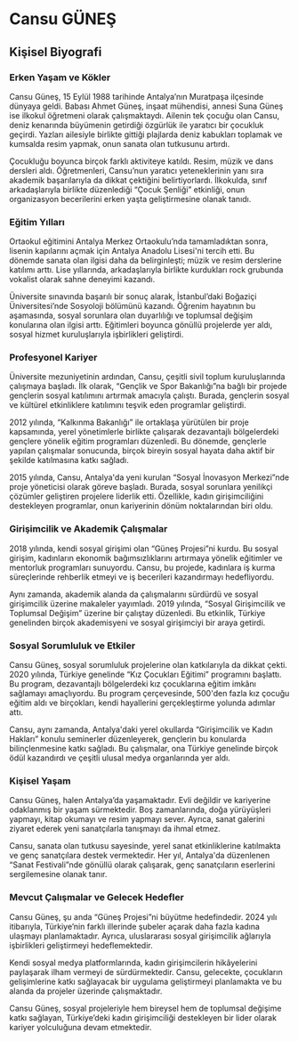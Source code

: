 # Cansu GÜNEŞ

## Kişisel Biyografi

### Erken Yaşam ve Kökler

Cansu Güneş, 15 Eylül 1988 tarihinde Antalya’nın Muratpaşa ilçesinde dünyaya geldi. Babası Ahmet Güneş, inşaat mühendisi, annesi Suna Güneş ise ilkokul öğretmeni olarak çalışmaktaydı. Ailenin tek çocuğu olan Cansu, deniz kenarında büyümenin getirdiği özgürlük ile yaratıcı bir çocukluk geçirdi. Yazları ailesiyle birlikte gittiği plajlarda deniz kabukları toplamak ve kumsalda resim yapmak, onun sanata olan tutkusunu artırdı.

Çocukluğu boyunca birçok farklı aktiviteye katıldı. Resim, müzik ve dans dersleri aldı. Öğretmenleri, Cansu’nun yaratıcı yeteneklerinin yanı sıra akademik başarılarıyla da dikkat çektiğini belirtiyorlardı. İlkokulda, sınıf arkadaşlarıyla birlikte düzenlediği “Çocuk Şenliği” etkinliği, onun organizasyon becerilerini erken yaşta geliştirmesine olanak tanıdı.

### Eğitim Yılları

Ortaokul eğitimini Antalya Merkez Ortaokulu’nda tamamladıktan sonra, lisenin kapılarını açmak için Antalya Anadolu Lisesi'ni tercih etti. Bu dönemde sanata olan ilgisi daha da belirginleşti; müzik ve resim derslerine katılımı arttı. Lise yıllarında, arkadaşlarıyla birlikte kurdukları rock grubunda vokalist olarak sahne deneyimi kazandı.

Üniversite sınavında başarılı bir sonuç alarak, İstanbul’daki Boğaziçi Üniversitesi’nde Sosyoloji bölümünü kazandı. Öğrenim hayatının bu aşamasında, sosyal sorunlara olan duyarlılığı ve toplumsal değişim konularına olan ilgisi arttı. Eğitimleri boyunca gönüllü projelerde yer aldı, sosyal hizmet kuruluşlarıyla işbirlikleri geliştirdi. 

### Profesyonel Kariyer

Üniversite mezuniyetinin ardından, Cansu, çeşitli sivil toplum kuruluşlarında çalışmaya başladı. İlk olarak, “Gençlik ve Spor Bakanlığı”na bağlı bir projede gençlerin sosyal katılımını artırmak amacıyla çalıştı. Burada, gençlerin sosyal ve kültürel etkinliklere katılımını teşvik eden programlar geliştirdi. 

2012 yılında, “Kalkınma Bakanlığı” ile ortaklaşa yürütülen bir proje kapsamında, yerel yönetimlerle birlikte çalışarak dezavantajlı bölgelerdeki gençlere yönelik eğitim programları düzenledi. Bu dönemde, gençlerle yapılan çalışmalar sonucunda, birçok bireyin sosyal hayata daha aktif bir şekilde katılmasına katkı sağladı.

2015 yılında, Cansu, Antalya'da yeni kurulan “Sosyal İnovasyon Merkezi”nde proje yöneticisi olarak göreve başladı. Burada, sosyal sorunlara yenilikçi çözümler geliştiren projelere liderlik etti. Özellikle, kadın girişimciliğini destekleyen programlar, onun kariyerinin dönüm noktalarından biri oldu.

### Girişimcilik ve Akademik Çalışmalar

2018 yılında, kendi sosyal girişimi olan “Güneş Projesi”ni kurdu. Bu sosyal girişim, kadınların ekonomik bağımsızlıklarını artırmaya yönelik eğitimler ve mentorluk programları sunuyordu. Cansu, bu projede, kadınlara iş kurma süreçlerinde rehberlik etmeyi ve iş becerileri kazandırmayı hedefliyordu.

Aynı zamanda, akademik alanda da çalışmalarını sürdürdü ve sosyal girişimcilik üzerine makaleler yayımladı. 2019 yılında, “Sosyal Girişimcilik ve Toplumsal Değişim” üzerine bir çalıştay düzenledi. Bu etkinlik, Türkiye genelinden birçok akademisyeni ve sosyal girişimciyi bir araya getirdi.

### Sosyal Sorumluluk ve Etkiler

Cansu Güneş, sosyal sorumluluk projelerine olan katkılarıyla da dikkat çekti. 2020 yılında, Türkiye genelinde “Kız Çocukları Eğitimi” programını başlattı. Bu program, dezavantajlı bölgelerdeki kız çocuklarına eğitim imkânı sağlamayı amaçlıyordu. Bu program çerçevesinde, 500'den fazla kız çocuğu eğitim aldı ve birçokları, kendi hayallerini gerçekleştirme yolunda adımlar attı.

Cansu, aynı zamanda, Antalya'daki yerel okullarda “Girişimcilik ve Kadın Hakları” konulu seminerler düzenleyerek, gençlerin bu konularda bilinçlenmesine katkı sağladı. Bu çalışmalar, ona Türkiye genelinde birçok ödül kazandırdı ve çeşitli ulusal medya organlarında yer aldı.

### Kişisel Yaşam

Cansu Güneş, halen Antalya’da yaşamaktadır. Evli değildir ve kariyerine odaklanmış bir yaşam sürmektedir. Boş zamanlarında, doğa yürüyüşleri yapmayı, kitap okumayı ve resim yapmayı sever. Ayrıca, sanat galerini ziyaret ederek yeni sanatçılarla tanışmayı da ihmal etmez. 

Cansu, sanata olan tutkusu sayesinde, yerel sanat etkinliklerine katılmakta ve genç sanatçılara destek vermektedir. Her yıl, Antalya'da düzenlenen “Sanat Festivali”nde gönüllü olarak çalışarak, genç sanatçıların eserlerini sergilemesine olanak tanır.

### Mevcut Çalışmalar ve Gelecek Hedefler

Cansu Güneş, şu anda “Güneş Projesi”ni büyütme hedefindedir. 2024 yılı itibarıyla, Türkiye’nin farklı illerinde şubeler açarak daha fazla kadına ulaşmayı planlamaktadır. Ayrıca, uluslararası sosyal girişimcilik ağlarıyla işbirlikleri geliştirmeyi hedeflemektedir.

Kendi sosyal medya platformlarında, kadın girişimcilerin hikâyelerini paylaşarak ilham vermeyi de sürdürmektedir. Cansu, gelecekte, çocukların gelişimlerine katkı sağlayacak bir uygulama geliştirmeyi planlamakta ve bu alanda da projeler üzerinde çalışmaktadır.

Cansu Güneş, sosyal projeleriyle hem bireysel hem de toplumsal değişime katkı sağlayan, Türkiye’deki kadın girişimciliği destekleyen bir lider olarak kariyer yolculuğuna devam etmektedir.